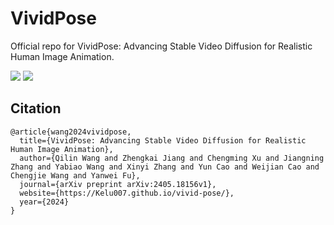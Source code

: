 # VividPose
Official repo for VividPose: Advancing Stable Video Diffusion for Realistic Human Image Animation.

<a href='Kelu007.github.io/vivid-pose/'><img src='https://img.shields.io/badge/Project-Page-Green'></a> <a href='https://arxiv.org/pdf/2405.18156'><img src='https://img.shields.io/badge/Paper-Arxiv-red'></a>

## Citation	

```
@article{wang2024vividpose,
  title={VividPose: Advancing Stable Video Diffusion for Realistic Human Image Animation}, 
  author={Qilin Wang and Zhengkai Jiang and Chengming Xu and Jiangning Zhang and Yabiao Wang and Xinyi Zhang and Yun Cao and Weijian Cao and Chengjie Wang and Yanwei Fu},
  journal={arXiv preprint arXiv:2405.18156v1},
  website={https://Kelu007.github.io/vivid-pose/},
  year={2024}
}
```
